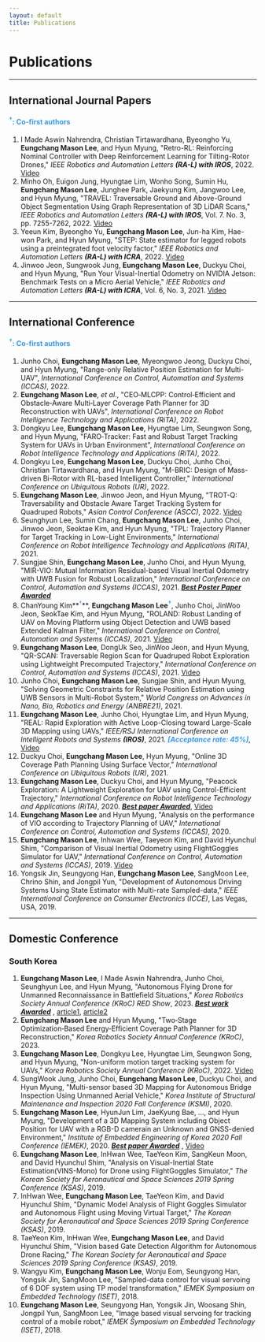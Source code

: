 ```yaml
---
layout: default
title: Publications
---
```


# Publications

---

## International Journal Papers
#### <span style="color:#3399ff"><sup>†</sup>: Co-first authors</span>

1. I Made Aswin Nahrendra, Christian Tirtawardhana, Byeongho Yu, **Eungchang Mason Lee**, and Hyun Myung, "Retro-RL: Reinforcing Nominal Controller with Deep Reinforcement Learning for Tilting-Rotor Drones," *IEEE Robotics and Automation Letters* ***(RA-L) with IROS***, 2022. [Video](https://youtu.be/9gErD9CPq4s)
1. Minho Oh, Euigon Jung, Hyungtae Lim, Wonho Song, Sumin Hu, **Eungchang Mason Lee**, Junghee Park, Jaekyung Kim, Jangwoo Lee, and Hyun Myung, "TRAVEL: Traversable Ground and Above-Ground Object Segmentation Using Graph Representation of 3D LiDAR Scans," *IEEE Robotics and Automation Letters* ***(RA-L) with IROS***, Vol. 7. No. 3, pp. 7255-7262, 2022. [Video](https://youtu.be/B3CWXAsPwzU)
1. Yeeun Kim, Byeongho Yu, **Eungchang Mason Lee**, Jun-ha Kim, Hae-won Park, and Hyun Myung, "STEP: State estimator for legged robots using a preintegrated foot velocity factor," *IEEE Robotics and Automation Letters* ***(RA-L) with ICRA***, 2022. [Video](https://youtu.be/NvkI6I0nX4c)
1. Jinwoo Jeon, Sungwook Jung, **Eungchang Mason Lee**, Duckyu Choi, and Hyun Myung, "Run Your Visual-Inertial Odometry on NVIDIA Jetson: Benchmark Tests on a Micro Aerial Vehicle," *IEEE Robotics and Automation Letters* ***(RA-L) with ICRA***, Vol. 6, No. 3, 2021. [Video](https://youtu.be/nZzgyhNimLI)

---

## International Conference
#### <span style="color:#3399ff"><sup>†</sup>: Co-first authors</span>

1. Junho Choi, **Eungchang Mason Lee**, Myeongwoo Jeong, Duckyu Choi, and Hyun Myung, "Range-only Relative Position Estimation for Multi-UAV",
*International Conference on Control, Automation and Systems (ICCAS)*, 2022.
1. **Eungchang Mason Lee**, *et al*., "CEO‑MLCPP: Control‑Efficient and Obstacle‑Aware Multi‑Layer Coverage Path Planner for 3D Reconstruction with UAVs",
*International Conference on Robot Intelligence Technology and Applications (RiTA)*, 2022.
1. Dongkyu Lee, **Eungchang Mason Lee**, Hyungtae Lim, Seungwon Song, and Hyun Myung, "FARO‑Tracker: Fast and Robust Target Tracking System for UAVs in Urban Environment", *International Conference on Robot Intelligence Technology and Applications (RiTA)*, 2022.
1. Dongkyu Lee, **Eungchang Mason Lee**, Duckyu Choi, Junho Choi, Christian Tirtawardhana, and Hyun Myung, "M-BRIC: Design of Mass-driven Bi-Rotor with RL-based Intelligent Controller," *International Conference on Ubiquitous Robots (UR)*, 2022.
1. **Eungchang Mason Lee**, Jinwoo Jeon, and Hyun Myung, "TROT-Q: Traversability and Obstacle Aware Target Tracking System for Quadruped Robots," *Asian Control Conference (ASCC)*, 2022. [Video](https://youtu.be/hEQSOyfWevY)
1. Seunghyun Lee, Sumin Chang, **Eungchang Mason Lee**, Junho Choi, Jinwoo Jeon, Seoktae Kim, and Hyun Myung, "TPL: Trajectory Planner for Target Tracking in Low-Light Environments," *International Conference on Robot Intelligence Technology and Applications (RiTA)*, 2021.
1. Sungjae Shin, **Eungchang Mason Lee**, Junho Choi, and Hyun Myung, "MIR-VIO: Mutual Information Residual-based Visual Inertial Odometry with UWB Fusion for Robust Localization," *International Conference on Control, Automation and Systems (ICCAS)*, 2021. <span style="color:#3399ff"> ***[Best Poster Paper Awarded](http://2021.iccas.org/?page_id=988)*** </span>
1. ChanYoung Kim**<span style="color:#3399ff"><sup>†</sup></span>**, **Eungchang Mason Lee<span style="color:#3399ff"><sup>†</sup></span>**, Junho Choi, JinWoo Jeon, SeokTae Kim, and Hyun Myung, "ROLAND: Robust Landing of UAV on Moving Platform using Object Detection and UWB based Extended Kalman Filter," *International Conference on Control, Automation and Systems (ICCAS)*, 2021. [Video](https://youtu.be/lgHbKAFs7ao)
1. **Eungchang Mason Lee**, DongUk Seo, JinWoo Jeon, and Hyun Myung, "QR-SCAN: Traversable Region Scan for Quadruped Robot Exploration using Lightweight Precomputed Trajectory," *International Conference on Control, Automation and Systems (ICCAS)*, 2021. [Video](https://youtu.be/bz7Ig6GnC-s)
1. Junho Choi, **Eungchang Mason Lee**, Sungjae Shin, and Hyun Myung, "Solving Geometric Constraints for Relative Position Estimation using UWB Sensors in Multi-Robot System," *World Congress on Advances in Nano, Bio, Robotics and Energy (ANBRE21)*, 2021.
1. **Eungchang Mason Lee**, Junho Choi, Hyungtae Lim, and Hyun Myung, "REAL: Rapid Exploration with Active Loop-Closing toward Large-Scale 3D Mapping using UAVs," *IEEE/RSJ International Conference on Intelligent Robots and Systems* ***(IROS)***, 2021. <span style="color:#3399ff"> ***[Acceptance rate: 45%]***</span>, [Video](https://youtu.be/Ux6ir2_ayoY)
1. Duckyu Choi, **Eungchang Mason Lee**, Hyun Myung, "Online 3D Coverage Path Planning Using Surface Vector," *International Conference on Ubiquitous Robots (UR)*, 2021.
1. **Eungchang Mason Lee**, Duckyu Choi, and Hyun Myung, "Peacock Exploration: A Lightweight Exploration for UAV using Control-Efficient Trajectory," *International Conference on Robot Intelligence Technology and Applications (RiTA)*, 2020. <span style="color:#3399ff"> ***[Best paper Awarded](https://urobot.kaist.ac.kr/Announcement/?uid=153&mod=document&pageid=1)***</span>, [Video](https://youtu.be/S3XAOMek2mo)
1. **Eungchang Mason Lee** and Hyun Myung, "Analysis on the performance of VIO according to Trajectory Planning of UAV," *International Conference on Control, Automation and Systems (ICCAS)*, 2020.
1. **Eungchang Mason Lee**, Inhwan Wee, Taeyeon Kim, and David Hyunchul Shim, "Comparison of Visual Inertial Odometry using FlightGoggles Simulator for UAV," *International Conference on Control, Automation and Systems (ICCAS)*, 2019. [Video](https://youtu.be/XMyiNlIbDXU)
1. Yongsik Jin, Seungyong Han, **Eungchang Mason Lee**, SangMoon Lee, Chrino Shin, and Jongpil Yun, "Development of Autonomous Driving Systems Using State Estimator with Multi-rate Sampled-data," *IEEE International Conference on Consumer Electronics (ICCE)*, Las Vegas, USA, 2019.

---

## Domestic Conference
### South Korea

1. **Eungchang Mason Lee**, I Made Aswin Nahrendra, Junho Choi, Seunghyun Lee, and Hyun Myung, "Autonomous Flying Drone for Unmanned Reconnaissance in Battlefield Situations," *Korea Robotics Society Annual Conference (KRoC) RED Show*, 2023. <span style="color:#3399ff"> ***[Best work Awarded](https://urobot.kaist.ac.kr/announcement/?uid=346&mod=document&pageid=1)*** </span>, [article1](https://www.irobotnews.com/news/articleView.html?idxno=30843), [article2](https://www.irobotnews.com/news/articleView.html?idxno=30840)
1. **Eungchang Mason Lee** and Hyun Myung, "Two‑Stage Optimization‑Based Energy‑Efficient Coverage Path Planner for 3D Reconstruction," *Korea Robotics Society Annual Conference (KRoC)*, 2023.
1. **Eungchang Mason Lee**, Dongkyu Lee, Hyungtae Lim, Seungwon Song, and Hyun Myung, "Non-uniform motion target tracking system for UAVs," *Korea Robotics Society Annual Conference (KRoC)*, 2022. [Video](https://youtu.be/zObqq5_M4UA)
1. SungWook Jung, Junho Choi, **Eungchang Mason Lee**, Duckyu Choi, and Hyun Myung, "Multi-sensor based 3D Mapping for Autonomous Bridge Inspection Using Unmanned Aerial Vehicle," *Korea Institute of Structural Maintenance and Inspection 2020 Fall Conference (KSMI)*, 2020. 
1. **Eungchang Mason Lee**, HyunJun Lim, JaeKyung Bae, ..., and Hyun Myung, "Development of a 3D Mapping System including Object Position for UAV with a RGB-D camerain an Unknown and GNSS-denied Environment," *Institute of Embedded Engineering of Korea 2020 Fall Conference (IEMEK)*, 2020. <span style="color:#3399ff"> ***[Best paper Awarded](https://urobot.kaist.ac.kr/Announcement/?pageid=2&mod=document&uid=155)*** </span>, [Video](https://youtu.be/5t-6g7UWA7o)
1. **Eungchang Mason Lee**, InHwan Wee, TaeYeon Kim, SangKeun Moon, and David Hyunchul Shim, "Analysis on Visual-Inertial State Estimation(VINS-Mono) for Drone using FlightGoggles Simulator," *The Korean Society for Aeronautical and Space Sciences 2019 Spring Conference (KSAS)*, 2019.
1. InHwan Wee, **Eungchang Mason Lee**, TaeYeon Kim, and David Hyunchul Shim, "Dynamic Model Analysis of Flight Goggles Simulator and Autonomous Flight using Moving Virtual Target," *The Korean Society for Aeronautical and Space Sciences 2019 Spring Conference (KSAS)*, 2019.
1. TaeYeon Kim, InHwan Wee, **Eungchang Mason Lee**, and David Hyunchul Shim, "Vision based Gate Detection Algorithm for Autonomous Drone Racing," *The Korean Society for Aeronautical and Space Sciences 2019 Spring Conference (KSAS)*, 2019.
1. Wangyu Kim, **Eungchang Mason Lee**, Wonju Eom, Seungyong Han, Yongsik Jin, SangMoon Lee, "Sampled-data control for visual servoing of 6 DOF system using TP model transformation," *IEMEK Symposium on Embedded Technology (ISET)*, 2018.
1. **Eungchang Mason Lee**, Seungyong Han, Yongsik Jin, Woosang Shin, Jongpil Yun, SangMoon Lee, "Image based visual servoing for tracking control of a mobile robot," *IEMEK Symposium on Embedded Technology (ISET)*, 2018.

<br>

